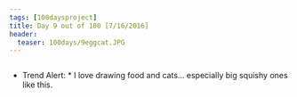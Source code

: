 ```yaml
---
tags: [100daysproject]
title: Day 9 out of 100 [7/16/2016]
header:
  teaser: 100days/9eggcat.JPG
---
```


<img src="{{ site.url }}{{ site.baseurl }}/images/100days/9eggcat.JPG" alt="">


* Trend Alert: * I love drawing food and cats... especially big squishy ones like this.


